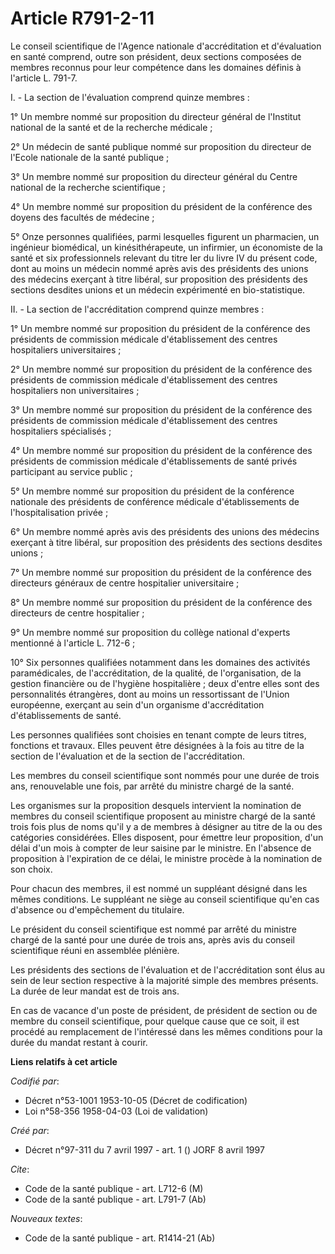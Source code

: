 # Article R791-2-11

Le conseil scientifique de l'Agence nationale d'accréditation et d'évaluation en santé comprend, outre son président, deux
sections composées de membres reconnus pour leur compétence dans les domaines définis à l'article L. 791-7.

I. - La section de l'évaluation comprend quinze membres :

1° Un membre nommé sur proposition du directeur général de l'Institut national de la santé et de la recherche médicale ;

2° Un médecin de santé publique nommé sur proposition du directeur de l'Ecole nationale de la santé publique ;

3° Un membre nommé sur proposition du directeur général du Centre national de la recherche scientifique ;

4° Un membre nommé sur proposition du président de la conférence des doyens des facultés de médecine ;

5° Onze personnes qualifiées, parmi lesquelles figurent un pharmacien, un ingénieur biomédical, un kinésithérapeute, un
infirmier, un économiste de la santé et six professionnels relevant du titre Ier du livre IV du présent code, dont au moins
un médecin nommé après avis des présidents des unions des médecins exerçant à titre libéral, sur proposition des présidents
des sections desdites unions et un médecin expérimenté en bio-statistique.

II. - La section de l'accréditation comprend quinze membres :

1° Un membre nommé sur proposition du président de la conférence des présidents de commission médicale d'établissement des
centres hospitaliers universitaires ;

2° Un membre nommé sur proposition du président de la conférence des présidents de commission médicale d'établissement des
centres hospitaliers non universitaires ;

3° Un membre nommé sur proposition du président de la conférence des présidents de commission médicale d'établissement des
centres hospitaliers spécialisés ;

4° Un membre nommé sur proposition du président de la conférence des présidents de commission médicale d'établissements de
santé privés participant au service public ;

5° Un membre nommé sur proposition du président de la conférence nationale des présidents de conférence médicale
d'établissements de l'hospitalisation privée ;

6° Un membre nommé après avis des présidents des unions des médecins exerçant à titre libéral, sur proposition des présidents
des sections desdites unions ;

7° Un membre nommé sur proposition du président de la conférence des directeurs généraux de centre hospitalier
universitaire ;

8° Un membre nommé sur proposition du président de la conférence des directeurs de centre hospitalier ;

9° Un membre nommé sur proposition du collège national d'experts mentionné à l'article L. 712-6 ;

10° Six personnes qualifiées notamment dans les domaines des activités paramédicales, de l'accréditation, de la qualité, de
l'organisation, de la gestion financière ou de l'hygiène hospitalière ; deux d'entre elles sont des personnalités étrangères,
dont au moins un ressortissant de l'Union européenne, exerçant au sein d'un organisme d'accréditation d'établissements de
santé.

Les personnes qualifiées sont choisies en tenant compte de leurs titres, fonctions et travaux. Elles peuvent être désignées à
la fois au titre de la section de l'évaluation et de la section de l'accréditation.

Les membres du conseil scientifique sont nommés pour une durée de trois ans, renouvelable une fois, par arrêté du ministre
chargé de la santé.

Les organismes sur la proposition desquels intervient la nomination de membres du conseil scientifique proposent au ministre
chargé de la santé trois fois plus de noms qu'il y a de membres à désigner au titre de la ou des catégories considérées.
Elles disposent, pour émettre leur proposition, d'un délai d'un mois à compter de leur saisine par le ministre. En l'absence
de proposition à l'expiration de ce délai, le ministre procède à la nomination de son choix.

Pour chacun des membres, il est nommé un suppléant désigné dans les mêmes conditions. Le suppléant ne siège au conseil
scientifique qu'en cas d'absence ou d'empêchement du titulaire.

Le président du conseil scientifique est nommé par arrêté du ministre chargé de la santé pour une durée de trois ans, après
avis du conseil scientifique réuni en assemblée plénière.

Les présidents des sections de l'évaluation et de l'accréditation sont élus au sein de leur section respective à la majorité
simple des membres présents. La durée de leur mandat est de trois ans.

En cas de vacance d'un poste de président, de président de section ou de membre du conseil scientifique, pour quelque cause
que ce soit, il est procédé au remplacement de l'intéressé dans les mêmes conditions pour la durée du mandat restant à
courir.

**Liens relatifs à cet article**

_Codifié par_:

  - Décret n°53-1001 1953-10-05 (Décret de codification)
  - Loi n°58-356 1958-04-03 (Loi de validation)

_Créé par_:

  - Décret n°97-311 du 7 avril 1997 - art. 1 () JORF 8 avril 1997

_Cite_:

  - Code de la santé publique - art. L712-6 (M)
  - Code de la santé publique - art. L791-7 (Ab)

_Nouveaux textes_:

  - Code de la santé publique - art. R1414-21 (Ab)
